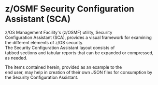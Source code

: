 # z/OSMF Security Configuration Assistant (SCA)            
z/OS Management Facility's (z/OSMF) utility, Security      
Configuration Assistant (SCA), provides a visual framework 
for examining the different elements of z/OS security.     
The Security Configuration Assistant layout consists of    
tabbed sections and tabular reports that can be expanded or
compressed, as needed.                                     
                                                           
The items contained herein, provided as an example to the  
end user, may help in creation of their own JSON files for 
consumption by the Security Configuration Assistant.       
